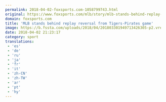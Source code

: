 ```yaml
---
permalink: 2018-04-02-foxsports.com-1058799743.html
original: https://www.foxsports.com/mlb/story/mlb-stands-behind-replay-reversal-from-tigers-pirates-game-040218
domain: foxsports.com
title: 'MLB stands behind replay reversal from Tigers-Pirates game'
image: https://b.fssta.com/uploads/2018/04/201803301949713426305-p2.vresize.1200.630.high.35.jpeg
date: 2018-04-02 21:23:17
category: sport
translations: 
 - 'es'
 - 'de'
 - 'ru'
 - 'ja'
 - 'fr'
 - 'it'
 - 'zh-CN'
 - 'zh-TW'
 - 'ar'
 - 'pt'
 - 'hy'
---
```



